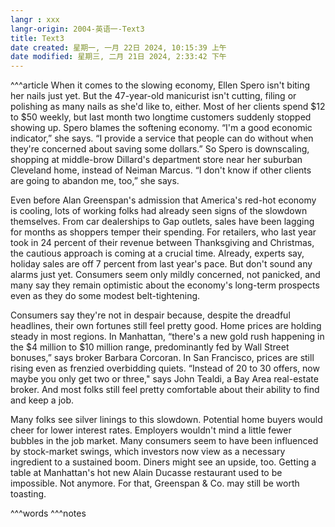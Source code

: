 ```yaml
---
langr : xxx
langr-origin: 2004-英语一-Text3
title: Text3
date created: 星期一, 一月 22日 2024, 10:15:39 上午
date modified: 星期三, 二月 21日 2024, 2:33:42 下午
---
```


^^^article
When it comes to the slowing economy, Ellen Spero isn't biting her nails just yet. But the 47-year-old manicurist isn't cutting, filing or polishing as many nails as she'd like to, either. Most of her clients spend $12 to $50 weekly, but last month two longtime customers suddenly stopped showing up. Spero blames the softening economy. “I'm a good economic indicator,” she says. “I provide a service that people can do without when they're concerned about saving some dollars.” So Spero is downscaling, shopping at middle-brow Dillard's department store near her suburban Cleveland home, instead of Neiman Marcus. “I don't know if other clients are going to abandon me, too,” she says. 

Even before Alan Greenspan's admission that America's red-hot economy is cooling, lots of working folks had already seen signs of the slowdown themselves. From car dealerships to Gap outlets, sales have been lagging for months as shoppers temper their spending. For retailers, who last year took in 24 percent of their revenue between Thanksgiving and Christmas, the cautious approach is coming at a crucial time. Already, experts say, holiday sales are off 7 percent from last year's pace. But don't sound any alarms just yet. Consumers seem only mildly concerned, not panicked, and many say they remain optimistic about the economy's long-term prospects even as they do some modest belt-tightening. 

Consumers say they're not in despair because, despite the dreadful headlines, their own fortunes still feel pretty good. Home prices are holding steady in most regions. In Manhattan, “there's a new gold rush happening in the $4 million to $10 million range, predominantly fed by Wall Street bonuses,” says broker Barbara Corcoran. In San Francisco, prices are still rising even as frenzied overbidding quiets. “Instead of 20 to 30 offers, now maybe you only get two or three," says John Tealdi, a Bay Area real-estate broker. And most folks still feel pretty comfortable about their ability to find and keep a job.

Many folks see silver linings to this slowdown. Potential home buyers would cheer for lower interest rates. Employers wouldn't mind a little fewer bubbles in the job market. Many consumers seem to have been influenced by stock-market swings, which investors now view as a necessary ingredient to a sustained boom. Diners might see an upside, too. Getting a table at Manhattan's hot new Alain Ducasse restaurant used to be impossible. Not anymore. For that, Greenspan & Co. may still be worth toasting.





^^^words
^^^notes